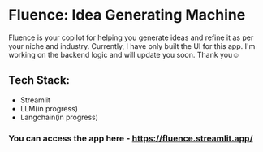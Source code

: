 # Fluence: Idea Generating Machine

Fluence is your copilot for helping you generate ideas and refine it as per your niche and industry. Currently, I have only built the UI for this app. I'm working on the backend logic and will update you soon. Thank you☺️

## Tech Stack:
- Streamlit
- LLM(in progress)
- Langchain(in progress)

### You can access the app here - https://fluence.streamlit.app/